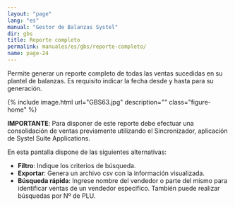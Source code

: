 ```yaml
---
layout: "page"
lang: "es"
manual: "Gestor de Balanzas Systel"
dir: gbs
title: Reporte completo
permalink: manuales/es/gbs/reporte-completo/
name: page-24
---
```


Permite generar un reporte completo de todas las ventas sucedidas en su plantel de balanzas. Es requisito indicar la fecha desde y hasta para su generación.

{% include image.html url="GBS63.jpg" description="" class="figure-home" %}


**IMPORTANTE**: Para disponer de este reporte debe efectuar una consolidación de ventas previamente utilizando el Sincronizador, aplicación de Systel Suite Applications.

En esta pantalla dispone de las siguientes alternativas:
- **Filtro**: Indique los criterios de búsqueda.
- **Exportar**: Genera un archivo csv con la información visualizada.
- **Búsqueda rápida**: Ingrese nombre del vendedor o parte del mismo para identificar ventas de un vendedor especifico. También puede realizar búsquedas por Nº de PLU.

